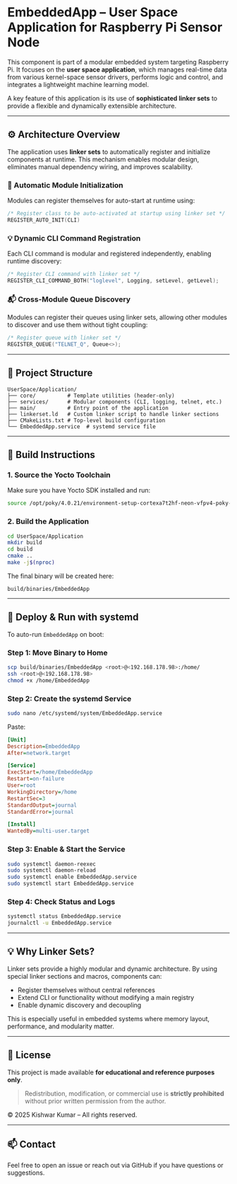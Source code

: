 # EmbeddedApp – User Space Application for Raspberry Pi Sensor Node

This component is part of a modular embedded system targeting Raspberry Pi.
It focuses on the **user space application**, which manages real-time data from various kernel-space sensor drivers, performs logic and control, and integrates a lightweight machine learning model.

A key feature of this application is its use of **sophisticated linker sets** to provide a flexible and dynamically extensible architecture.

---

## ⚙️ Architecture Overview

The application uses **linker sets** to automatically register and initialize components at runtime. This mechanism enables modular design, eliminates manual dependency wiring, and improves scalability.

### 🔁 Automatic Module Initialization

Modules can register themselves for auto-start at runtime using:

```cpp
/* Register class to be auto-activated at startup using linker set */
REGISTER_AUTO_INIT(CLI)
```

### 💡 Dynamic CLI Command Registration

Each CLI command is modular and registered independently, enabling runtime discovery:

```cpp
/* Register CLI command with linker set */
REGISTER_CLI_COMMAND_BOTH("loglevel", Logging, setLevel, getLevel);
```

### 📬 Cross-Module Queue Discovery

Modules can register their queues using linker sets, allowing other modules to discover and use them without tight coupling:

```cpp
/* Register queue with linker set */
REGISTER_QUEUE("TELNET_Q", Queue<>);
```

---

## 🧱 Project Structure

```
UserSpace/Application/
├── core/          # Template utilities (header-only)
├── services/      # Modular components (CLI, logging, telnet, etc.)
├── main/          # Entry point of the application
├── linkerset.ld   # Custom linker script to handle linker sections
├── CMakeLists.txt # Top-level build configuration
└── EmbeddedApp.service  # systemd service file
```

---

## 🧪 Build Instructions

### 1. Source the Yocto Toolchain

Make sure you have Yocto SDK installed and run:

```bash
source /opt/poky/4.0.21/environment-setup-cortexa7t2hf-neon-vfpv4-poky-linux-gnueabi
```

### 2. Build the Application

```bash
cd UserSpace/Application
mkdir build
cd build
cmake ..
make -j$(nproc)
```

The final binary will be created here:

```
build/binaries/EmbeddedApp
```

---

## 🔄 Deploy & Run with systemd

To auto-run `EmbeddedApp` on boot:

### Step 1: Move Binary to Home

```bash
scp build/binaries/EmbeddedApp <root>@<192.168.178.98>:/home/
ssh <root>@<192.168.178.98>
chmod +x /home/EmbeddedApp
```

### Step 2: Create the systemd Service

```bash
sudo nano /etc/systemd/system/EmbeddedApp.service
```

Paste:

```ini
[Unit]
Description=EmbeddedApp
After=network.target

[Service]
ExecStart=/home/EmbeddedApp
Restart=on-failure
User=root
WorkingDirectory=/home
RestartSec=3
StandardOutput=journal
StandardError=journal

[Install]
WantedBy=multi-user.target
```

### Step 3: Enable & Start the Service

```bash
sudo systemctl daemon-reexec
sudo systemctl daemon-reload
sudo systemctl enable EmbeddedApp.service
sudo systemctl start EmbeddedApp.service
```

### Step 4: Check Status and Logs

```bash
systemctl status EmbeddedApp.service
journalctl -u EmbeddedApp.service
```

---

## 💡 Why Linker Sets?

Linker sets provide a highly modular and dynamic architecture. By using special linker sections and macros, components can:

- Register themselves without central references
- Extend CLI or functionality without modifying a main registry
- Enable dynamic discovery and decoupling

This is especially useful in embedded systems where memory layout, performance, and modularity matter.

---

## 📄 License

This project is made available **for educational and reference purposes only**.

> Redistribution, modification, or commercial use is **strictly prohibited** without prior written permission from the author.

© 2025 Kishwar Kumar – All rights reserved.

---

## 📫 Contact

Feel free to open an issue or reach out via GitHub if you have questions or suggestions.
